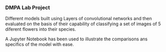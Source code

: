 ### DMPA Lab Project

Different models built using Layers of convolutional networks and then evaluated on the basis of their capability of classifying a set of images of 5 diferent flowers into their species. 

A Jupyter Notebook has been used to illustrate the comparisons ans specifics of the model with ease.


